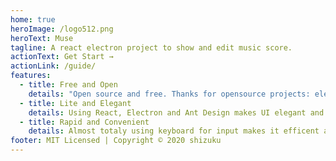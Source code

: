 ```yaml
---
home: true
heroImage: /logo512.png
heroText: Muse
tagline: A react electron project to show and edit music score.
actionText: Get Start →
actionLink: /guide/
features:
  - title: Free and Open
    details: "Open source and free. Thanks for opensource projects: electron electron-forge react typescript mobx ant-design i18next html2canvas."
  - title: Lite and Elegant
    details: Using React, Electron and Ant Design makes UI elegant and lite.
  - title: Rapid and Convenient
    details: Almost totaly using keyboard for input makes it efficent and rapid to forge music score and export as image.
footer: MIT Licensed | Copyright © 2020 shizuku
---
```


